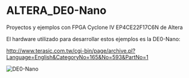 # ALTERA_DE0-Nano
Proyectos y ejemplos con FPGA Cyclone IV EP4CE22F17C6N de Altera 

El hardware utilizado para desarrollar estos ejemplos es la DE0-Nano:

http://www.terasic.com.tw/cgi-bin/page/archive.pl?Language=English&CategoryNo=165&No=593&PartNo=1

![DE0-Nano](http://www.embeddedant.org/bloq/wp-content/uploads/2015/06/DE0-Nano.jpg "DE0-Nano")
